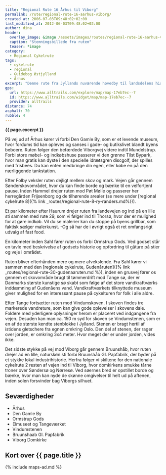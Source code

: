 ```yaml
---
title: "Regional Rute 16 Århus til Viborg"
permalink: /rute/regional-rute-16-aarhus-viborg/
created_at: 2006-07-03T09:48:02+02:00
last_modified_at: 2012-06-03T09:48:02+02:00
author: dina
header:
  overlay_image: &image /assets/images/routes/regional-rute-16-aarhus-viborg.jpg
  caption: "Stemningsbillede fra ruten"
  teaser: *image
category:
  - Regional Cykelrute
tags:
  - cykelrute
  - regional
  - Guidebog Østjylland
  - Århus
excerpt: "Denne rute fra Jyllands nuværende hovedby til landsdelens historiske magtcentrum fører gennem et meget seværdigt landskab med mulighed for interessante aktiviteter undervejs."
gps:
  url: https://www.alltrails.com/explore/map/map-17eb7ec--7
  id: https://www.alltrails.com/widget/map/map-17eb7ec--7
  provider: alltrails
distance: 74
asphalt: 70
rubble: 4
---
```


**{{ page.excerpt }}**

På vej ud af Århus kører vi forbi Den Gamle By, som er et levende museum, hvor fordums tid kan opleves og sanses i gade- og butikslivet blandt byens beboere. Ruten følger den befærdede Viborgvej videre indtil Mundelstrup. Forbi store møbel- og indkøbshuse passerer vi den grønne Tilst Bypark, hvor man gratis kan dyste i den specielle idrætsgren discgolf, der spilles med frisbees. Du kan enten medbringe din egen, eller købe en på den nærliggende tankstation.

Efter Folby veksler ruten dejligt mellem skov og mark. Vejen går gennem Sønderskovområdet, hvor du kan finde borde og bænke til en velfortjent pause. Inden Hammel drejer ruten mod Pøt Mølle og passerer her herregården Frijsenborg og de tilhørende arealer (se mere under [regional cykelrute 8]({% link _routes/regional-rute-8-ry-randers.md%})).

Et par kilometer efter Haurum drejer ruten fra landevejen og ind på en lille sti sammen med rute 29, som vi følger ind til Thorsø, hvor der er mulighed for at gøre indkøb. Vil du se malerier kan du stoppe på byens grillbar, som faktisk sælger malerkunst. -Og så har de i øvrigt også et ret omfangsrigt udvalg af fast food.

En kilometer inden Sahl fører ruten os forbi Ormstrup Gods. Ved godset står en tavle med beskrivelse af godsets historie og opfordring til gåture på stier og veje i området.

Ruten bliver efterhånden mere og mere afvekslende. Fra Sahl kører vi sammen med den [regionale cykelrute, Gudenåruten]({% link _routes/regional-rute-30-gudenaaruten.md %}), inden en grusvej fører os gennem et skovområde brugt til tømmerdrift mod Tange sø, der er Danmarks største kunstige sø skabt som følge af det store vandkraftværks inddæmning af Gudenåens vand. Vandkraftværkets tilknyttede museum giver mulighed for en interessant pause på cykelturen for folk i alle aldre.

Efter Tange fortsætter ruten mod Vindumskoven. I skoven findes tre markerede vandreture, som kan give gode oplevelser i skovens dale. Foldere med yderligere oplysninger herom er placeret ved indgangene fra vejen. Desuden kan man ca. 150 m syd for skoven se Vindumstenen, som er en af de største kendte stenblokke i Jylland. Stenen er bragt hertil af istidens gletschere fra egnen omkring Oslo. Den del af stenen, der rager over jorden, er omkring 3x4 meter. Hvor meget der er under jorden, vides ikke.

Det sidste stykke på vej mod Viborg går gennem Bruunshåb, hvor ruten drejer ad en lille, naturskøn sti forbi Bruunshåb Gl. Papfabrik, der byder på et stykke lokal industrihistorie. Herfra følger vi skiltene for den nationale cykelrute 2 resten af vejen ind til Viborg, hvor domkirkens smukke tårne troner over Søndersø og Nørresø. Ved søernes bred er opstillet borde og bænke, hvor man kan nyde de skønne omgivelser til helt ud på aftenen, inden solen forsvinder bag Viborgs silhuet.

## Seværdigheder

- Århus
- Den Gamle By
- Ormstrup Gods
- Elmuseet og Tangeværket
- Vindumstenen
- Bruunshaab Gl. Papfabrik
- Viborg Domkirke

## Kort over {{ page.title }}

{% include maps-ad.md %}
